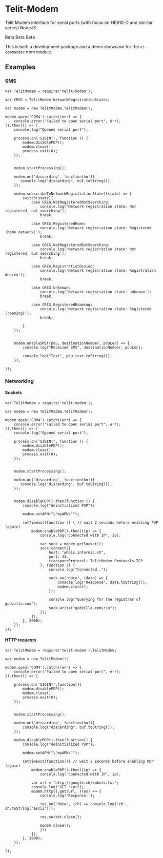 # Telit-Modem

Telit Modem interface for serial ports (with focus on HE910-D and similiar series) NodeJS

Beta Beta Beta

This is both a development package and a demo showcase for the `at-commander` npm module.


## Examples

### SMS

    var TelitModem = require('telit-modem');

    var CREG = TelitModem.NetworkRegistrationStates;

    var modem = new TelitModem.TelitModem();

    modem.open('COM4').catch((err) => {
        console.error("Failed to open serial port", err);
    }).then(() => {
        console.log("Opened serial port");

        process.on('SIGINT', function () {
            modem.disablePDP();
            modem.close();
            process.exit(0);
        });


        modem.startProcessing();

        modem.on('discarding', function(buf){
           console.log("discarding", buf.toString());
        });

        modem.subscribeToNetworkRegistrationState((state) => {
            switch(state){
                case CREG.NotRegisteredNotSearching:
                    console.log("Network registration state: Not registered, not searching");
                    break;

                case CREG.RegisteredHome:
                    console.log('Network registration state: Registered (home network)');
                    break;

                case CREG.NotRegisteredButSearching:
                    console.log('Network registration state: Not registered, but searching');
                    break;

                case CREG.RegistrationDenied:
                    console.log('Network registration state: Registration denied');
                    break;

                case CREG.Unknown:
                    console.log('Network registration state: unknown');
                    break;

                case CREG.RegisteredRoaming:
                    console.log('Network registration state: Registered (roaming)');
                    break;

            }
        });


        modem.enableSMS((pdu, destinationNumber, pduLen) => {
            console.log("Received SMS", destinationNumber, pduLen);

            console.log("Text", pdu.text.toString());
        });

    });


### Networking

#### Sockets

    var TelitModem = require('telit-modem');

    var modem = new TelitModem.TelitModem();

    modem.open('COM4').catch((err) => {
        console.error("Failed to open serial port", err);
    }).then(() => {
        console.log("Opened serial port");

        process.on('SIGINT', function () {
            modem.disablePDP();
            modem.close();
            process.exit(0);
        });


        modem.startProcessing();

        modem.on('discarding', function(buf){
           console.log("discarding", buf.toString());
        });


        modem.disablePDP().then(function () {
            console.log("deinitialized PDP");

            modem.setAPN("\"myAPN\"");

            setTimeout(function () { // wait 2 seconds before enabling PDP (again)
                modem.enablePDP().then((ip) => {
                    console.log('connected with IP', ip);

                    var sock = modem.getSocket();
                    sock.connect({
                        host: "whois.internic.ch",
                        port: 43,
                        transportProtocol: TelitModem.Protocols.TCP
                    }, function () {
                        console.log("Connected..");

                        sock.on('data', (data) => {
                            console.log("Response", data.toString());
                            modem.close();
                        });

                        console.log("Querying for the registrar of godzilla.com");
                        sock.write("godzilla.com\r\n");
                    });
                });
            }, 2000);
        });
    });


#### HTTP requests

    var TelitModem = require('telit-modem').TelitModem;

    var modem = new TelitModem();

    modem.open('COM4').catch((err) => {
        console.error("Failed to open serial port", err);
    }).then(() => {

        process.on('SIGINT',function(){
            modem.disablePDP();
            modem.close();
            process.exit(0);
        });


        modem.startProcessing();

        modem.on('discarding', function(buf){
            console.log("discarding", buf.toString());
        });

        modem.disablePDP().then(function() {
            console.log("deinitialized PDP");

            modem.setAPN("\"myAPN\"");

            setTimeout(function(){ // wait 2 seconds before enabling PDP (again)
                modem.enablePDP().then((ip) => {
                    console.log('connected with IP', ip);

                var url = 'http://google.ch/robots.txt';
                console.log("GET "+url);
                modem.http().get(url, (res) => {
                    console.log('Response:');

                    res.on('data', (ch) => console.log('ch', ch.toString("ascii")));

                    res.socket.close();

                    modem.close();
                    });
                });
            }, 2000);
        });

    });

